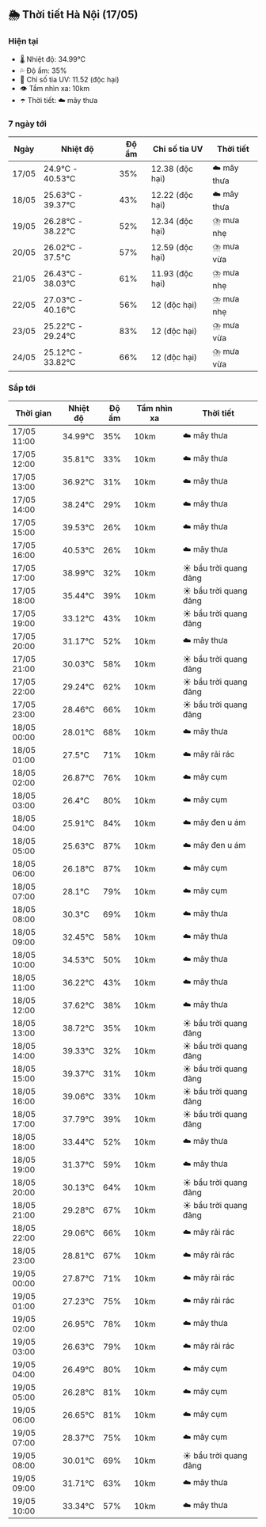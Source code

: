 ## 🌦️ Thời tiết Hà Nội (17/05)

### Hiện tại

- 🌡️ Nhiệt độ: 34.99℃
- 💦 Độ ẩm: 35%
- 🌟 Chỉ số tia UV: 11.52 (độc hại)
- 👁️ Tầm nhìn xa: 10km
- ☂️ Thời tiết: ☁️ mây thưa

### 7 ngày tới

| Ngày | Nhiệt độ | Độ ẩm | Chỉ số tia UV | Thời tiết |
| --- | --- | --- | --- | --- |
| 17/05 | 24.9℃ - 40.53℃ | 35% | 12.38 (độc hại) | ☁️ mây thưa |
| 18/05 | 25.63℃ - 39.37℃ | 43% | 12.22 (độc hại) | ☁️ mây thưa |
| 19/05 | 26.28℃ - 38.22℃ | 52% | 12.34 (độc hại) | ⛈️ mưa nhẹ |
| 20/05 | 26.02℃ - 37.5℃ | 57% | 12.59 (độc hại) | ⛈️ mưa vừa |
| 21/05 | 26.43℃ - 38.03℃ | 61% | 11.93 (độc hại) | ⛈️ mưa nhẹ |
| 22/05 | 27.03℃ - 40.16℃ | 56% | 12 (độc hại) | ⛈️ mưa nhẹ |
| 23/05 | 25.22℃ - 29.24℃ | 83% | 12 (độc hại) | ⛈️ mưa vừa |
| 24/05 | 25.12℃ - 33.82℃ | 66% | 12 (độc hại) | ⛈️ mưa vừa |

### Sắp tới

| Thời gian | Nhiệt độ | Độ ẩm | Tầm nhìn xa | Thời tiết |
| --- | --- | --- | --- | --- |
| 17/05 11:00 | 34.99℃ | 35% | 10km | ☁️ mây thưa |
| 17/05 12:00 | 35.81℃ | 33% | 10km | ☁️ mây thưa |
| 17/05 13:00 | 36.92℃ | 31% | 10km | ☁️ mây thưa |
| 17/05 14:00 | 38.24℃ | 29% | 10km | ☁️ mây thưa |
| 17/05 15:00 | 39.53℃ | 26% | 10km | ☁️ mây thưa |
| 17/05 16:00 | 40.53℃ | 26% | 10km | ☁️ mây thưa |
| 17/05 17:00 | 38.99℃ | 32% | 10km | ☀️ bầu trời quang đãng |
| 17/05 18:00 | 35.44℃ | 39% | 10km | ☀️ bầu trời quang đãng |
| 17/05 19:00 | 33.12℃ | 43% | 10km | ☀️ bầu trời quang đãng |
| 17/05 20:00 | 31.17℃ | 52% | 10km | ☁️ mây thưa |
| 17/05 21:00 | 30.03℃ | 58% | 10km | ☀️ bầu trời quang đãng |
| 17/05 22:00 | 29.24℃ | 62% | 10km | ☀️ bầu trời quang đãng |
| 17/05 23:00 | 28.46℃ | 66% | 10km | ☀️ bầu trời quang đãng |
| 18/05 00:00 | 28.01℃ | 68% | 10km | ☁️ mây thưa |
| 18/05 01:00 | 27.5℃ | 71% | 10km | ☁️ mây rải rác |
| 18/05 02:00 | 26.87℃ | 76% | 10km | ☁️ mây cụm |
| 18/05 03:00 | 26.4℃ | 80% | 10km | ☁️ mây cụm |
| 18/05 04:00 | 25.91℃ | 84% | 10km | ☁️ mây đen u ám |
| 18/05 05:00 | 25.63℃ | 87% | 10km | ☁️ mây đen u ám |
| 18/05 06:00 | 26.18℃ | 87% | 10km | ☁️ mây cụm |
| 18/05 07:00 | 28.1℃ | 79% | 10km | ☁️ mây cụm |
| 18/05 08:00 | 30.3℃ | 69% | 10km | ☁️ mây thưa |
| 18/05 09:00 | 32.45℃ | 58% | 10km | ☁️ mây thưa |
| 18/05 10:00 | 34.53℃ | 50% | 10km | ☁️ mây thưa |
| 18/05 11:00 | 36.22℃ | 43% | 10km | ☁️ mây thưa |
| 18/05 12:00 | 37.62℃ | 38% | 10km | ☁️ mây thưa |
| 18/05 13:00 | 38.72℃ | 35% | 10km | ☀️ bầu trời quang đãng |
| 18/05 14:00 | 39.33℃ | 32% | 10km | ☀️ bầu trời quang đãng |
| 18/05 15:00 | 39.37℃ | 31% | 10km | ☀️ bầu trời quang đãng |
| 18/05 16:00 | 39.06℃ | 33% | 10km | ☀️ bầu trời quang đãng |
| 18/05 17:00 | 37.79℃ | 39% | 10km | ☀️ bầu trời quang đãng |
| 18/05 18:00 | 33.44℃ | 52% | 10km | ☁️ mây thưa |
| 18/05 19:00 | 31.37℃ | 59% | 10km | ☁️ mây thưa |
| 18/05 20:00 | 30.13℃ | 64% | 10km | ☀️ bầu trời quang đãng |
| 18/05 21:00 | 29.28℃ | 67% | 10km | ☀️ bầu trời quang đãng |
| 18/05 22:00 | 29.06℃ | 66% | 10km | ☁️ mây rải rác |
| 18/05 23:00 | 28.81℃ | 67% | 10km | ☁️ mây rải rác |
| 19/05 00:00 | 27.87℃ | 71% | 10km | ☁️ mây rải rác |
| 19/05 01:00 | 27.23℃ | 75% | 10km | ☁️ mây rải rác |
| 19/05 02:00 | 26.95℃ | 78% | 10km | ☁️ mây thưa |
| 19/05 03:00 | 26.63℃ | 79% | 10km | ☁️ mây rải rác |
| 19/05 04:00 | 26.49℃ | 80% | 10km | ☁️ mây cụm |
| 19/05 05:00 | 26.28℃ | 81% | 10km | ☁️ mây cụm |
| 19/05 06:00 | 26.65℃ | 81% | 10km | ☁️ mây cụm |
| 19/05 07:00 | 28.37℃ | 75% | 10km | ☁️ mây cụm |
| 19/05 08:00 | 30.01℃ | 69% | 10km | ☀️ bầu trời quang đãng |
| 19/05 09:00 | 31.71℃ | 63% | 10km | ☁️ mây thưa |
| 19/05 10:00 | 33.34℃ | 57% | 10km | ☁️ mây thưa |
